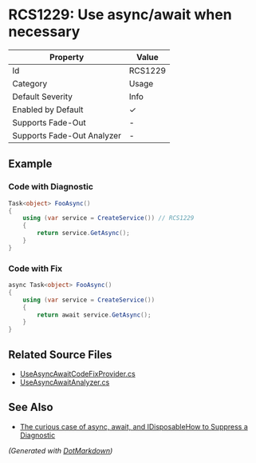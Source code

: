 # RCS1229: Use async/await when necessary

| Property                    | Value    |
| --------------------------- | -------- |
| Id                          | RCS1229  |
| Category                    | Usage    |
| Default Severity            | Info     |
| Enabled by Default          | &#x2713; |
| Supports Fade\-Out          | \-       |
| Supports Fade\-Out Analyzer | \-       |

## Example

### Code with Diagnostic

```csharp
Task<object> FooAsync()
{
    using (var service = CreateService()) // RCS1229
    {
        return service.GetAsync();
    }
}
```

### Code with Fix

```csharp
async Task<object> FooAsync()
{
    using (var service = CreateService())
    {
        return await service.GetAsync();
    }
}
```

## Related Source Files

* [UseAsyncAwaitCodeFixProvider.cs](../../src/Analyzers.CodeFixes/CSharp/CodeFixes/UseAsyncAwaitCodeFixProvider.cs)
* [UseAsyncAwaitAnalyzer.cs](../../src/Analyzers/CSharp/Analysis/UseAsyncAwaitAnalyzer.cs)

## See Also

* [The curious case of async, await, and IDisposable](http://thebillwagner.com/Blog/Item/2017-05-03-ThecuriouscaseofasyncawaitandIDisposable)[How to Suppress a Diagnostic](../HowToConfigureAnalyzers.md#how-to-suppress-a-diagnostic)

*\(Generated with [DotMarkdown](http://github.com/JosefPihrt/DotMarkdown)\)*
